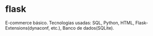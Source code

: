 # flask
E-commerce básico.
Tecnologias usadas: SQL, Python, HTML, Flask-Extensions(dynaconf, etc.), Banco de dados(SQLite).

